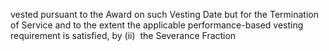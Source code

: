 vested pursuant to the Award on such Vesting Date but for the Termination of Service and to the extent
the  applicable  performance-based  vesting  requirement  is  satisfied,  by  (ii)  the  Severance  Fraction